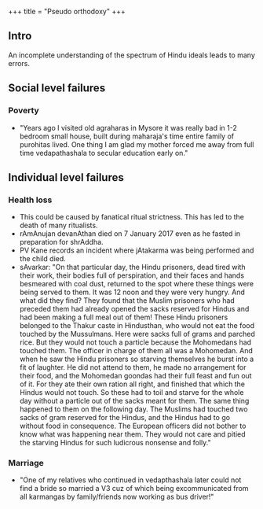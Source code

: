 +++
title = "Pseudo orthodoxy"
+++

## Intro
An incomplete understanding of the spectrum of Hindu ideals leads to many errors. 

## Social level failures
### Poverty
- "Years ago I visited old agraharas in Mysore it was really bad in 1-2 bedroom small house, built during maharaja's time entire family of purohitas lived. One thing I am glad my mother forced me away from full time vedapathashala to secular education early on."

## Individual level failures
### Health loss
- This could be caused by fanatical ritual strictness. This has led to the death of many ritualists.
- rAmAnujan devanAthan died on 7 January 2017 even as he fasted in preparation for shrAddha.
- PV Kane records an incident where jAtakarma was being performed and the child died.
- sAvarkar: "On that particular day, the Hindu prisoners, dead tired with their work, their bodies full of perspiration, and their faces and hands besmeared with coal dust, returned to the spot where these things were being served to them. It was 12 noon and they were very hungry. And what did they find? They found that the Muslim prisoners who had preceded them had already opened the sacks reserved for Hindus and had been making a full meal out of them! These Hindu prisoners belonged to the Thakur caste in Hindusthan, who would not eat the food touched by the Mussulmans. Here were sacks full of grams and parched rice. But they would not touch a particle because the Mohomedans had touched them. The officer in charge of them all was a Mohomedan. And when he saw the Hindu prisoners so starving themselves he burst into a fit of laughter. He did not attend to them, he made no arrangement for their food, and the Mohomedan goondas had their full feast and fun out of it. For they ate their own ration all right, and finished that which the Hindus would not touch. So these had to toil and starve for the whole day without a particle out of the sacks meant for them. The same thing happened to them on the following day. The Muslims had touched two sacks of gram reserved for the Hindus, and the Hindus had to go without food in consequence. The European officers did not bother to know what was happening near them. They would not care and pitied the starving Hindus for such ludicrous nonsense and folly."

### Marriage
- "One of my relatives who continued in vedapthashala later could not find a bride so married a V3 cuz of which being excommunicated from all karmangas by family/friends now working as bus driver!"

